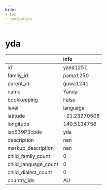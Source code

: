 ```yaml
---
hide:
- toc
- navigation
---
```

# yda
|                      | info         |
|:---------------------|:-------------|
| id                   | yand1251     |
| family_id            | pama1250     |
| parent_id            | guwa1241     |
| name                 | Yanda        |
| bookkeeping          | False        |
| level                | language     |
| latitude             | -21.23270508 |
| longitude            | 140.5134756  |
| iso639P3code         | yda          |
| description          | nan          |
| markup_description   | nan          |
| child_family_count   | 0            |
| child_language_count | 0            |
| child_dialect_count  | 0            |
| country_ids          | AU           |